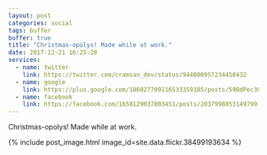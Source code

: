 ```yaml
---
layout: post
categories: social
tags: buffer
buffer: true
title: "Christmas-opolys! Made while at work."
date: 2017-12-21 16:25:28
services: 
  - name: twitter
    link: https://twitter.com/cramsan_dev/status/944000957234450432
  - name: google
    link: https://plus.google.com/106027709116533359385/posts/59BdPec3CnM
  - name: facebook
    link: https://facebook.com/1658129037803451/posts/2037998853149799
---
```


Christmas-opolys! Made while at work.

{% include post_image.html image_id=site.data.flickr.38499193634 %}
